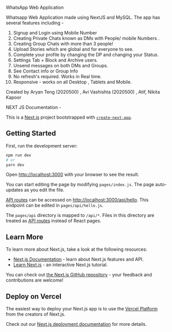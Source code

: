 WhatsApp Web Application

Whatsapp Web Application made using NextJS and MySQL.
The app has several features including -

1. Signup and Login using Mobile Number
2. Creating Private Chats known as DMs with People/ mobile Numbers .
3. Creating Group Chats with more than 3 people!
4. Upload Stories which are global and for everyone to see.
5. Complete your profile by changing the DP and changing your Status.
6. Settings Tab + Block and Archive users.
7. Unsend messages on both DMs and Groups.
8. See Contact info or Group Info
9. No refresh's required. Works in Real time.
10. Responsive - works on all Desktop , Tablets and Mobile.

Created by Aryan Teng (2020500) , Avi Vashishta (2020500) , Atif, Nikita Kapoor

NEXT JS Documentation -

This is a [Next.js](https://nextjs.org/) project bootstrapped with [`create-next-app`](https://github.com/vercel/next.js/tree/canary/packages/create-next-app).

## Getting Started

First, run the development server:

```bash
npm run dev
# or
yarn dev
```

Open [http://localhost:3000](http://localhost:3000) with your browser to see the result.

You can start editing the page by modifying `pages/index.js`. The page auto-updates as you edit the file.

[API routes](https://nextjs.org/docs/api-routes/introduction) can be accessed on [http://localhost:3000/api/hello](http://localhost:3000/api/hello). This endpoint can be edited in `pages/api/hello.js`.

The `pages/api` directory is mapped to `/api/*`. Files in this directory are treated as [API routes](https://nextjs.org/docs/api-routes/introduction) instead of React pages.

## Learn More

To learn more about Next.js, take a look at the following resources:

- [Next.js Documentation](https://nextjs.org/docs) - learn about Next.js features and API.
- [Learn Next.js](https://nextjs.org/learn) - an interactive Next.js tutorial.

You can check out [the Next.js GitHub repository](https://github.com/vercel/next.js/) - your feedback and contributions are welcome!

## Deploy on Vercel

The easiest way to deploy your Next.js app is to use the [Vercel Platform](https://vercel.com/new?utm_medium=default-template&filter=next.js&utm_source=create-next-app&utm_campaign=create-next-app-readme) from the creators of Next.js.

Check out our [Next.js deployment documentation](https://nextjs.org/docs/deployment) for more details.
